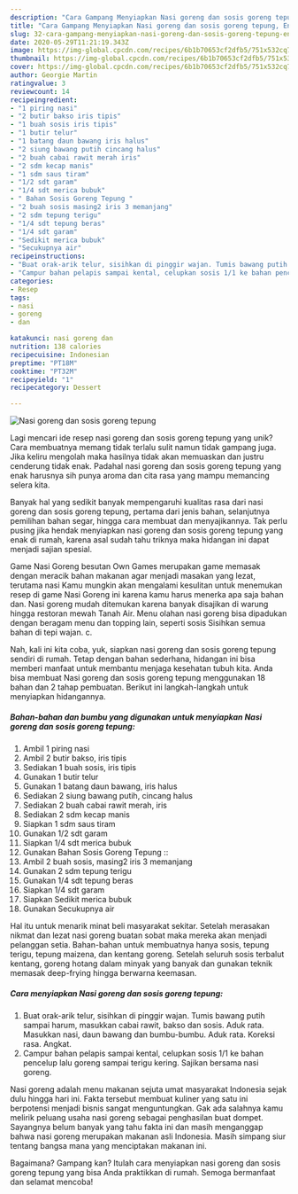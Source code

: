 ```yaml
---
description: "Cara Gampang Menyiapkan Nasi goreng dan sosis goreng tepung, Enak"
title: "Cara Gampang Menyiapkan Nasi goreng dan sosis goreng tepung, Enak"
slug: 32-cara-gampang-menyiapkan-nasi-goreng-dan-sosis-goreng-tepung-enak
date: 2020-05-29T11:21:19.343Z
image: https://img-global.cpcdn.com/recipes/6b1b70653cf2dfb5/751x532cq70/nasi-goreng-dan-sosis-goreng-tepung-foto-resep-utama.jpg
thumbnail: https://img-global.cpcdn.com/recipes/6b1b70653cf2dfb5/751x532cq70/nasi-goreng-dan-sosis-goreng-tepung-foto-resep-utama.jpg
cover: https://img-global.cpcdn.com/recipes/6b1b70653cf2dfb5/751x532cq70/nasi-goreng-dan-sosis-goreng-tepung-foto-resep-utama.jpg
author: Georgie Martin
ratingvalue: 3
reviewcount: 14
recipeingredient:
- "1 piring nasi"
- "2 butir bakso iris tipis"
- "1 buah sosis iris tipis"
- "1 butir telur"
- "1 batang daun bawang iris halus"
- "2 siung bawang putih cincang halus"
- "2 buah cabai rawit merah iris"
- "2 sdm kecap manis"
- "1 sdm saus tiram"
- "1/2 sdt garam"
- "1/4 sdt merica bubuk"
- " Bahan Sosis Goreng Tepung "
- "2 buah sosis masing2 iris 3 memanjang"
- "2 sdm tepung terigu"
- "1/4 sdt tepung beras"
- "1/4 sdt garam"
- "Sedikit merica bubuk"
- "Secukupnya air"
recipeinstructions:
- "Buat orak-arik telur, sisihkan di pinggir wajan. Tumis bawang putih sampai harum, masukkan cabai rawit, bakso dan sosis. Aduk rata. Masukkan nasi, daun bawang dan bumbu-bumbu. Aduk rata. Koreksi rasa. Angkat."
- "Campur bahan pelapis sampai kental, celupkan sosis 1/1 ke bahan pencelup lalu goreng sampai terigu kering. Sajikan bersama nasi goreng."
categories:
- Resep
tags:
- nasi
- goreng
- dan

katakunci: nasi goreng dan 
nutrition: 138 calories
recipecuisine: Indonesian
preptime: "PT18M"
cooktime: "PT32M"
recipeyield: "1"
recipecategory: Dessert

---
```



![Nasi goreng dan sosis goreng tepung](https://img-global.cpcdn.com/recipes/6b1b70653cf2dfb5/751x532cq70/nasi-goreng-dan-sosis-goreng-tepung-foto-resep-utama.jpg)

Lagi mencari ide resep nasi goreng dan sosis goreng tepung yang unik? Cara membuatnya memang tidak terlalu sulit namun tidak gampang juga. Jika keliru mengolah maka hasilnya tidak akan memuaskan dan justru cenderung tidak enak. Padahal nasi goreng dan sosis goreng tepung yang enak harusnya sih punya aroma dan cita rasa yang mampu memancing selera kita.

Banyak hal yang sedikit banyak mempengaruhi kualitas rasa dari nasi goreng dan sosis goreng tepung, pertama dari jenis bahan, selanjutnya pemilihan bahan segar, hingga cara membuat dan menyajikannya. Tak perlu pusing jika hendak menyiapkan nasi goreng dan sosis goreng tepung yang enak di rumah, karena asal sudah tahu triknya maka hidangan ini dapat menjadi sajian spesial.

Game Nasi Goreng besutan Own Games merupakan game memasak dengan meracik bahan makanan agar menjadi masakan yang lezat, terutama nasi Kamu mungkin akan mengalami kesulitan untuk menemukan resep di game Nasi Goreng ini karena kamu harus menerka apa saja bahan dan. Nasi goreng mudah ditemukan karena banyak disajikan di warung hingga restoran mewah Tanah Air. Menu olahan nasi goreng bisa dipadukan dengan beragam menu dan topping lain, seperti sosis Sisihkan semua bahan di tepi wajan. c.


Nah, kali ini kita coba, yuk, siapkan nasi goreng dan sosis goreng tepung sendiri di rumah. Tetap dengan bahan sederhana, hidangan ini bisa memberi manfaat untuk membantu menjaga kesehatan tubuh kita. Anda bisa membuat Nasi goreng dan sosis goreng tepung menggunakan 18 bahan dan 2 tahap pembuatan. Berikut ini langkah-langkah untuk menyiapkan hidangannya.

<!--inarticleads1-->

##### Bahan-bahan dan bumbu yang digunakan untuk menyiapkan Nasi goreng dan sosis goreng tepung:

1. Ambil 1 piring nasi
1. Ambil 2 butir bakso, iris tipis
1. Sediakan 1 buah sosis, iris tipis
1. Gunakan 1 butir telur
1. Gunakan 1 batang daun bawang, iris halus
1. Sediakan 2 siung bawang putih, cincang halus
1. Sediakan 2 buah cabai rawit merah, iris
1. Sediakan 2 sdm kecap manis
1. Siapkan 1 sdm saus tiram
1. Gunakan 1/2 sdt garam
1. Siapkan 1/4 sdt merica bubuk
1. Gunakan  Bahan Sosis Goreng Tepung ::
1. Ambil 2 buah sosis, masing2 iris 3 memanjang
1. Gunakan 2 sdm tepung terigu
1. Gunakan 1/4 sdt tepung beras
1. Siapkan 1/4 sdt garam
1. Siapkan Sedikit merica bubuk
1. Gunakan Secukupnya air


Hal itu untuk menarik minat beli masyarakat sekitar. Setelah merasakan nikmat dan lezat nasi goreng buatan sobat maka mereka akan menjadi pelanggan setia. Bahan-bahan untuk membuatnya hanya sosis, tepung terigu, tepung maizena, dan kentang goreng. Setelah seluruh sosis terbalut kentang, goreng hotang dalam minyak yang banyak dan gunakan teknik memasak deep-frying hingga berwarna keemasan. 

<!--inarticleads2-->

##### Cara menyiapkan Nasi goreng dan sosis goreng tepung:

1. Buat orak-arik telur, sisihkan di pinggir wajan. Tumis bawang putih sampai harum, masukkan cabai rawit, bakso dan sosis. Aduk rata. Masukkan nasi, daun bawang dan bumbu-bumbu. Aduk rata. Koreksi rasa. Angkat.
1. Campur bahan pelapis sampai kental, celupkan sosis 1/1 ke bahan pencelup lalu goreng sampai terigu kering. Sajikan bersama nasi goreng.


Nasi goreng adalah menu makanan sejuta umat masyarakat Indonesia sejak dulu hingga hari ini. Fakta tersebut membuat kuliner yang satu ini berpotensi menjadi bisnis sangat menguntungkan. Gak ada salahnya kamu melirik peluang usaha nasi goreng sebagai penghasilan buat dompet. Sayangnya belum banyak yang tahu fakta ini dan masih menganggap bahwa nasi goreng merupakan makanan asli Indonesia. Masih simpang siur tentang bangsa mana yang menciptakan makanan ini. 

Bagaimana? Gampang kan? Itulah cara menyiapkan nasi goreng dan sosis goreng tepung yang bisa Anda praktikkan di rumah. Semoga bermanfaat dan selamat mencoba!

